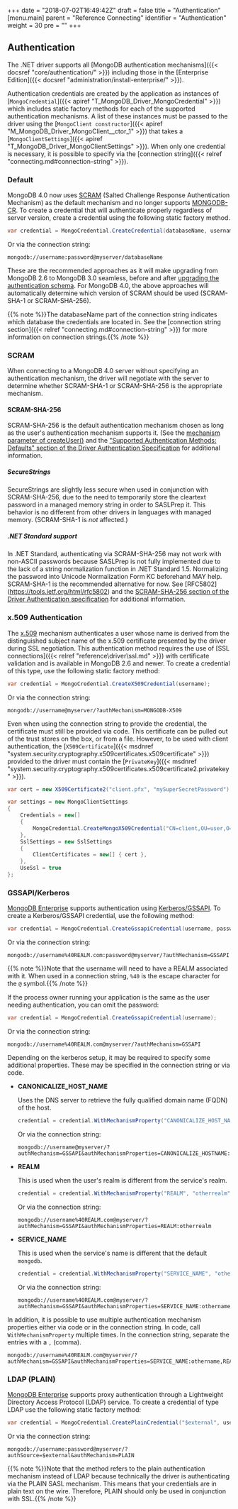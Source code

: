 +++
date = "2018-07-02T16:49:42Z"
draft = false
title = "Authentication"
[menu.main]
  parent = "Reference Connecting"
  identifier = "Authentication"
  weight = 30
  pre = "<i class='fa'></i>"
+++

## Authentication

The .NET driver supports all [MongoDB authentication mechanisms]({{< docsref "core/authentication/" >}}) including those in the [Enterprise Edition]({{< docsref "administration/install-enterprise/" >}}).

Authentication credentials are created by the application as instances of [`MongoCredential`]({{< apiref "T_MongoDB_Driver_MongoCredential" >}}) which includes static factory methods for each of the supported authentication mechanisms. A list of these instances must be passed to the driver using the [`MongoClient constructor`]({{< apiref "M_MongoDB_Driver_MongoClient__ctor_1" >}}) that takes a [`MongoClientSettings`]({{< apiref "T_MongoDB_Driver_MongoClientSettings" >}}). When only one credential is necessary, it is possible to specify via the [connection string]({{< relref "connecting.md#connection-string" >}}).


### Default

MongoDB 4.0 now uses [SCRAM](https://docs.mongodb.com/manual/core/security-scram/#authentication-scram) (Salted Challenge Response Authentication Mechanism) as the default mechanism and no longer supports [MONGODB-CR](http://docs.mongodb.org/manual/core/authentication/#mongodb-cr-authentication). To create a credential that will authenticate properly regardless of server version, create a credential using the following static factory method.

```csharp
var credential = MongoCredential.CreateCredential(databaseName, username, password);
```

Or via the connection string:

```
mongodb://username:password@myserver/databaseName
```

These are the recommended approaches as it will make upgrading from MongoDB 2.6 to MongoDB 3.0 seamless, before and after [upgrading the authentication schema](http://docs.mongodb.org/manual/release-notes/3.0-scram/#upgrade-mongodb-cr-to-scram). For MongoDB 4.0, the above approaches will automatically determine which version of SCRAM should be used (SCRAM-SHA-1 or SCRAM-SHA-256).

{{% note %}}The databaseName part of the connection string indicates which database the credentials are located in. See the [connection string section]({{< relref "connecting.md#connection-string" >}}) for more information on connection strings.{{% /note %}}

### SCRAM

When connecting to a MongoDB 4.0 server without specifying an authentication mechanism, the driver will negotiate with the server to determine whether SCRAM-SHA-1 or SCRAM-SHA-256 is the appropriate mechanism.

#### SCRAM-SHA-256

SCRAM-SHA-256 is the default authentication mechanism chosen as long as the user's authentication mechanism supports it. (See the [mechanism parameter of createUser()](https://docs.mongodb.com/manual/reference/method/db.createUser/#db.createUser) and the ["Supported Authentication Methods: Defaults" section of the Driver Authentication Specification](https://github.com/mongodb/specifications/blob/master/source/auth/auth.rst#defaults) for additional information.

##### SecureStrings

SecureStrings are slightly less secure when used in conjunction with SCRAM-SHA-256, due to the need to temporarily store the cleartext password in a managed memory string in order to SASLPrep it. This behavior is no different from other drivers in languages with managed memory. (SCRAM-SHA-1 is *not* affected.) 

##### .NET Standard support

In .NET Standard, authenticating via SCRAM-SHA-256 may not work with non-ASCII passwords because SASLPrep is not fully implemented due to the lack of a string normalization function in .NET Standard 1.5. Normalizing the password into Unicode Normalization Form KC beforehand MAY help. SCRAM-SHA-1 is the recommended alternative for now. See [RFC5802] (https://tools.ietf.org/html/rfc5802) and the [SCRAM-SHA-256 section of the Driver Authentication specification](https://github.com/mongodb/specifications/blob/master/source/auth/auth.rst#scram-sha-256) for additional information. 

### x.509 Authentication

The [x.509](http://docs.mongodb.org/manual/core/authentication/#x-509-certificate-authentication) mechanism authenticates a user whose name is derived from the distinguished subject name of the x.509 certificate presented by the driver during SSL negotiation. This authentication method requires the use of [SSL connections]({{< relref "reference\driver\ssl.md" >}}) with certificate validation and is available in MongoDB 2.6 and newer. To create a credential of this type, use the following static factory method:

```csharp
var credential = MongoCredential.CreateX509Credential(username);
```

Or via the connection string:

```
mongodb://username@myserver/?authMechanism=MONGODB-X509
```

Even when using the connection string to provide the credential, the certificate must still be provided via code. This certificate can be pulled out of the trust stores on the box, or from a file. However, to be used with client authentication, the [`X509Certificate`]({{< msdnref "system.security.cryptography.x509certificates.x509certificate" >}}) provided to the driver must contain the [`PrivateKey`]({{< msdnref "system.security.cryptography.x509certificates.x509certificate2.privatekey" >}}).

```csharp
var cert = new X509Certificate2("client.pfx", "mySuperSecretPassword");

var settings = new MongoClientSettings
{
    Credentials = new[] 
    {
        MongoCredential.CreateMongoX509Credential("CN=client,OU=user,O=organization,L=Some City,ST=Some State,C=Some Country")
    },
    SslSettings = new SslSettings
    {
        ClientCertificates = new[] { cert },
    },
    UseSsl = true
};
```

### GSSAPI/Kerberos

[MongoDB Enterprise](http://www.mongodb.com/products/mongodb-enterprise) supports authentication using [Kerberos/GSSAPI](http://docs.mongodb.org/manual/core/authentication/#kerberos-authentication). To create a Kerberos/GSSAPI credential, use the following method:

```csharp
var credential = MongoCredential.CreateGssapiCredential(username, password);
```

Or via the connection string:

```
mongodb://username%40REALM.com:password@myserver/?authMechanism=GSSAPI
```

{{% note %}}Note that the username will need to have a REALM associated with it. When used in a connection string, `%40` is the escape character for the `@` symbol.{{% /note %}}

If the process owner running your application is the same as the user needing authentication, you can omit the password:

```csharp
var credential = MongoCredential.CreateGssapiCredential(username);
```

Or via the connection string:

```
mongodb://username%40REALM.com@myserver/?authMechanism=GSSAPI
```

Depending on the kerberos setup, it may be required to specify some additional properties. These may be specified in the connection string or via code.

- **CANONICALIZE_HOST_NAME**
	
	Uses the DNS server to retrieve the fully qualified domain name (FQDN) of the host.
	
	```csharp
	credential = credential.WithMechanismProperty("CANONICALIZE_HOST_NAME", "true");
	```

	Or via the connection string:

	```
	mongodb://username@myserver/?authMechanism=GSSAPI&authMechanismProperties=CANONICALIZE_HOSTNAME:true
	```

- **REALM**

	This is used when the user's realm is different from the service's realm.

	```csharp
	credential = credential.WithMechanismProperty("REALM", "otherrealm");
	```

	Or via the connection string:

	```
	mongodb://username%40REALM.com@myserver/?authMechanism=GSSAPI&authMechanismProperties=REALM:otherrealm
	```

- **SERVICE_NAME**

	This is used when the service's name is different that the default `mongodb`.

	```csharp
	credential = credential.WithMechanismProperty("SERVICE_NAME", "othername");
	```

	Or via the connection string:

	```
	mongodb://username%40REALM.com@myserver/?authMechanism=GSSAPI&authMechanismProperties=SERVICE_NAME:othername
	```

In addition, it is possible to use multiple authentication mechanism properties either via code or in the connection string. In code, call `WithMechanismProperty` multiple times. In the connection string, separate the entries with a `,` (comma).

```
mongodb://username%40REALM.com@myserver/?authMechanism=GSSAPI&authMechanismProperties=SERVICE_NAME:othername,REALM:otherrealm
```


### LDAP (PLAIN)

[MongoDB Enterprise](http://www.mongodb.com/products/mongodb-enterprise) supports proxy authentication through a Lightweight Directory Access Protocol (LDAP) service. To create a credential of type LDAP use the following static factory method:

```csharp
var credential = MongoCredential.CreatePlainCredential("$external", username, password);
```

Or via the connection string:

```
mongodb://username:password@myserver/?authSource=$external&authMechanism=PLAIN
```

{{% note %}}Note that the method refers to the plain authentication mechanism instead of LDAP because technically the driver is authenticating via the PLAIN SASL mechanism. This means that your credentials are in plain text on the wire. Therefore, PLAIN should only be used in conjunction with SSL.{{% /note %}}
